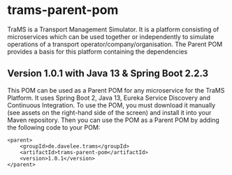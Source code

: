 # trams-parent-pom
TraMS is a Transport Management Simulator. It is a platform consisting of microservices which can be used together or independently to simulate operations of a transport operator/company/organisation. The Parent POM provides a basis for this platform containing the dependencies 

## Version 1.0.1 with Java 13 & Spring Boot 2.2.3
This POM can be used as a Parent POM for any microservice for the TraMS Platform. It uses Spring Boot 2, Java 13, Eureka Service Discovery and Continuous Integration. To use the POM, you must download it manually (see assets on the right-hand side of the screen) and install it into your Maven repository. Then you can use the POM as a Parent POM by adding the following code to your POM:

```
<parent>
	<groupId>de.davelee.trams</groupId>
	<artifactId>trams-parent-pom</artifactId>
	<version>1.0.1</version>
</parent>
```
